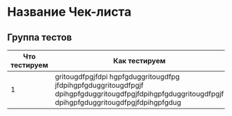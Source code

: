 # Название Чек-листа
## Группа тестов
|Что тестируем | Как тестируем | Результат |
|------        |--------       |-----      |
|     1        |   gritougdfpgjfdpi hgpfgduggritougdfpg jfdpihgpfgduggritougdfpgjf dpihgpfgduggritougdfpgjfdpihgpfgduggritougdfpgjf dpihgpfgduggritougdfpgjfdpihgpfgdug          |SUCCESSFUL/FAIL|

